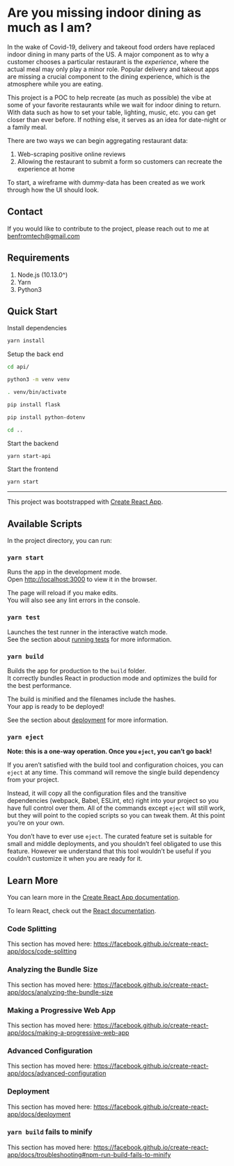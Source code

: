 # Are you missing indoor dining as much as I am?
In the wake of Covid-19, delivery and takeout food orders have replaced indoor dining in many parts of the US. A major component as to why a customer chooses a particular restaurant is the <i>experience</i>, where the actual meal may only play a minor role. Popular delivery and takeout apps are missing a crucial component to the dining experience, which is the atmosphere while you are eating.

This project is a POC to help recreate (as much as possible) the vibe at some of your favorite restaurants while we wait for indoor dining to return. With data such as how to set your table, lighting, music, etc. you can get closer than ever before. If nothing else, it serves as an idea for date-night or a family meal.

There are two ways we can begin aggregating restaurant data:

1. Web-scraping positive online reviews
2. Allowing the restaurant to submit a form so customers can recreate the experience at home

To start, a wireframe with dummy-data has been created as we work through how the UI should look.

## Contact

If you would like to contribute to the project, please reach out to me at benfromtech@gmail.com

## Requirements

1. Node.js (10.13.0^)
2. Yarn
3. Python3

## Quick Start

Install dependencies

```bash
yarn install
```

Setup the back end

```bash
cd api/
```

```bash
python3 -m venv venv
```

```bash
. venv/bin/activate
```

```bash
pip install flask
```

```bash
pip install python-dotenv
```


```bash
cd ..
```

Start the backend

```bash
yarn start-api
```

Start the frontend

```bash
yarn start
```

-----------------------

This project was bootstrapped with [Create React App](https://github.com/facebook/create-react-app).

## Available Scripts

In the project directory, you can run:

### `yarn start`

Runs the app in the development mode.<br />
Open [http://localhost:3000](http://localhost:3000) to view it in the browser.

The page will reload if you make edits.<br />
You will also see any lint errors in the console.

### `yarn test`

Launches the test runner in the interactive watch mode.<br />
See the section about [running tests](https://facebook.github.io/create-react-app/docs/running-tests) for more information.

### `yarn build`

Builds the app for production to the `build` folder.<br />
It correctly bundles React in production mode and optimizes the build for the best performance.

The build is minified and the filenames include the hashes.<br />
Your app is ready to be deployed!

See the section about [deployment](https://facebook.github.io/create-react-app/docs/deployment) for more information.

### `yarn eject`

**Note: this is a one-way operation. Once you `eject`, you can’t go back!**

If you aren’t satisfied with the build tool and configuration choices, you can `eject` at any time. This command will remove the single build dependency from your project.

Instead, it will copy all the configuration files and the transitive dependencies (webpack, Babel, ESLint, etc) right into your project so you have full control over them. All of the commands except `eject` will still work, but they will point to the copied scripts so you can tweak them. At this point you’re on your own.

You don’t have to ever use `eject`. The curated feature set is suitable for small and middle deployments, and you shouldn’t feel obligated to use this feature. However we understand that this tool wouldn’t be useful if you couldn’t customize it when you are ready for it.

## Learn More

You can learn more in the [Create React App documentation](https://facebook.github.io/create-react-app/docs/getting-started).

To learn React, check out the [React documentation](https://reactjs.org/).

### Code Splitting

This section has moved here: https://facebook.github.io/create-react-app/docs/code-splitting

### Analyzing the Bundle Size

This section has moved here: https://facebook.github.io/create-react-app/docs/analyzing-the-bundle-size

### Making a Progressive Web App

This section has moved here: https://facebook.github.io/create-react-app/docs/making-a-progressive-web-app

### Advanced Configuration

This section has moved here: https://facebook.github.io/create-react-app/docs/advanced-configuration

### Deployment

This section has moved here: https://facebook.github.io/create-react-app/docs/deployment

### `yarn build` fails to minify

This section has moved here: https://facebook.github.io/create-react-app/docs/troubleshooting#npm-run-build-fails-to-minify
